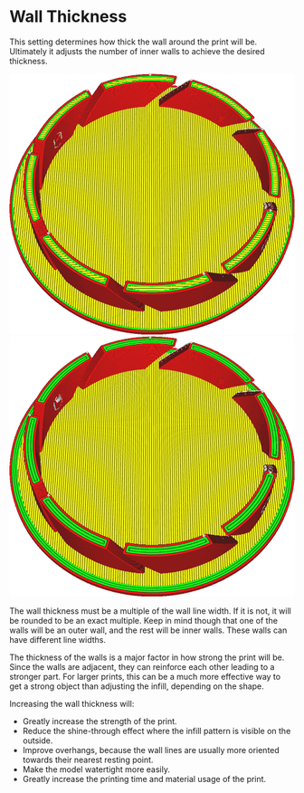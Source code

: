 Wall Thickness
====
This setting determines how thick the wall around the print will be. Ultimately it adjusts the number of inner walls to achieve the desired thickness.

![0.8mm thick walls](../images/wall_thickness_0.8.png)
![1.6mm thick walls](../images/wall_thickness_1.6.png)

The wall thickness must be a multiple of the wall line width. If it is not, it will be rounded to be an exact multiple. Keep in mind though that one of the walls will be an outer wall, and the rest will be inner walls. These walls can have different line widths.

The thickness of the walls is a major factor in how strong the print will be. Since the walls are adjacent, they can reinforce each other leading to a stronger part. For larger prints, this can be a much more effective way to get a strong object than adjusting the infill, depending on the shape.

Increasing the wall thickness will:
* Greatly increase the strength of the print.
* Reduce the shine-through effect where the infill pattern is visible on the outside.
* Improve overhangs, because the wall lines are usually more oriented towards their nearest resting point.
* Make the model watertight more easily.
* Greatly increase the printing time and material usage of the print.